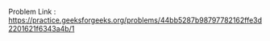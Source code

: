 Problem Link : https://practice.geeksforgeeks.org/problems/44bb5287b98797782162ffe3d2201621f6343a4b/1